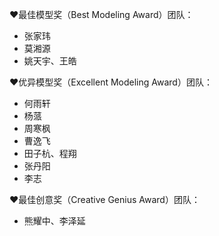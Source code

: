 ❤️最佳模型奖（Best Modeling Award）团队：
- 张家玮 
- 莫湘源 
- 姚天宇、王皓

❤️优异模型奖（Excellent Modeling Award）团队：
- 何雨轩 
- 杨蒎 
- 周寒枫 
- 曹逸飞 
- 田子杭、程翔 
- 张丹阳 
- 李志

❤️最佳创意奖（Creative Genius Award）团队：
- 熊耀中、李泽延
